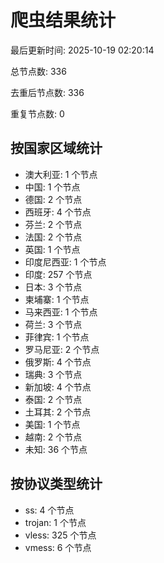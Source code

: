 # 爬虫结果统计

最后更新时间: 2025-10-19 02:20:14

总节点数: 336

去重后节点数: 336

重复节点数: 0

## 按国家区域统计

- 澳大利亚: 1 个节点
- 中国: 1 个节点
- 德国: 2 个节点
- 西班牙: 4 个节点
- 芬兰: 2 个节点
- 法国: 2 个节点
- 英国: 1 个节点
- 印度尼西亚: 1 个节点
- 印度: 257 个节点
- 日本: 3 个节点
- 柬埔寨: 1 个节点
- 马来西亚: 1 个节点
- 荷兰: 3 个节点
- 菲律宾: 1 个节点
- 罗马尼亚: 2 个节点
- 俄罗斯: 4 个节点
- 瑞典: 3 个节点
- 新加坡: 4 个节点
- 泰国: 2 个节点
- 土耳其: 2 个节点
- 美国: 1 个节点
- 越南: 2 个节点
- 未知: 36 个节点

## 按协议类型统计

- ss: 4 个节点
- trojan: 1 个节点
- vless: 325 个节点
- vmess: 6 个节点
